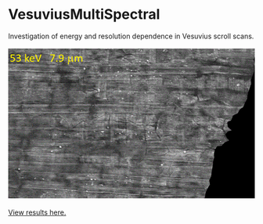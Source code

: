 # VesuviusMultiSpectral
Investigation of energy and resolution dependence in Vesuvius scroll scans.
</br></br>
<img src="./Scroll4_Seg32040_anim.gif">
</br></br>
[View results here.](https://paul-g2.github.io/VesuviusMultiSpectral/) 
